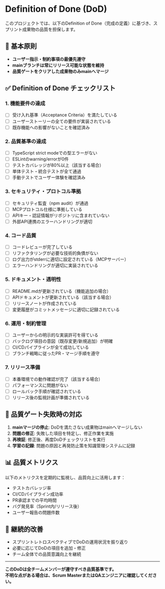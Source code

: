 # Definition of Done (DoD)

このプロジェクトでは、以下のDefinition of Done（完成の定義）に基づき、スプリント成果物の品質を担保します。

## 🎯 基本原則

- **ユーザー指示・制約事項の最優先遵守**
- **mainブランチは常にリリース可能な状態を維持**
- **品質ゲートをクリアした成果物のみmainへマージ**

## ✅ Definition of Done チェックリスト

### 1. 機能要件の達成
- [ ] 受け入れ基準（Acceptance Criteria）を満たしている
- [ ] ユーザーストーリーの全ての要件が実装されている
- [ ] 既存機能への影響がないことを確認済み

### 2. 品質基準の達成
- [ ] TypeScript strict modeでの型エラーがない
- [ ] ESLintのwarning/errorが0件
- [ ] テストカバレッジが80%以上（該当する場合）
- [ ] 単体テスト・統合テストが全て通過
- [ ] 手動テストでユーザー体験を確認済み

### 3. セキュリティ・プロトコル準拠
- [ ] セキュリティ監査（npm audit）が通過
- [ ] MCPプロトコル仕様に準拠している
- [ ] APIキー・認証情報がリポジトリに含まれていない
- [ ] 外部API連携のエラーハンドリングが適切

### 4. コード品質
- [ ] コードレビューが完了している
- [ ] リファクタリングが必要な技術的負債がない
- [ ] ログ出力がstderrに適切に設定されている（MCPサーバー）
- [ ] エラーハンドリングが適切に実装されている

### 5. ドキュメント・透明性
- [ ] README.mdが更新されている（機能追加の場合）
- [ ] APIドキュメントが更新されている（該当する場合）
- [ ] リリースノートが作成されている
- [ ] 変更履歴がコミットメッセージに適切に記録されている

### 6. 運用・制約管理
- [ ] ユーザーからの明示的な実装許可を得ている
- [ ] バックログ項目の意図（既存変更/新規追加）が明確
- [ ] CI/CDパイプラインが全て成功している
- [ ] ブランチ戦略に従ったPR・マージ手順を遵守

### 7. リリース準備
- [ ] 本番環境での動作確認が完了（該当する場合）
- [ ] パフォーマンスに問題がない
- [ ] ロールバック手順が確認されている
- [ ] リリース後の監視計画が準備されている

## 🚨 品質ゲート失敗時の対応

1. **mainマージの停止**: DoDを満たさない成果物はmainへマージしない
2. **問題の修正**: 失敗した項目を特定し、修正作業を実施
3. **再検証**: 修正後、再度DoDチェックリストを実行
4. **学習の記録**: 問題の原因と再発防止策を知識管理システムに記録

## 📊 品質メトリクス

以下のメトリクスを定期的に監視し、品質向上に活用します：

- テストカバレッジ率
- CI/CDパイプライン成功率
- PR承認までの平均時間
- バグ発見率（Sprint内/リリース後）
- ユーザー報告の問題件数

## 🔄 継続的改善

- スプリントレトロスペクティブでDoDの運用状況を振り返り
- 必要に応じてDoDの項目を追加・修正
- チーム全体での品質意識向上を継続

---

**このDoDは全チームメンバーが遵守すべき品質基準です。**  
**不明な点がある場合は、Scrum MasterまたはQAエンジニアに確認してください。**
